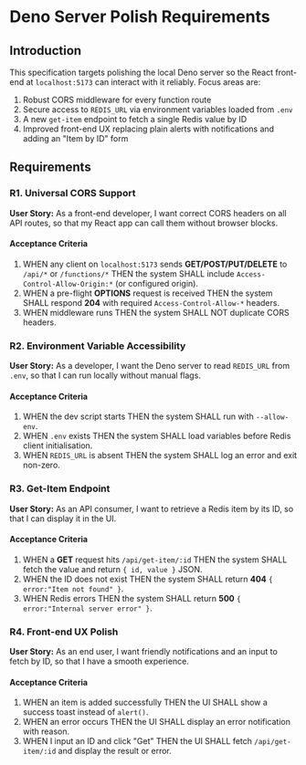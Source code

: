 # Deno Server Polish Requirements

## Introduction
This specification targets polishing the local Deno server so the React front-end at `localhost:5173` can interact with it reliably.  Focus areas are:

1. Robust CORS middleware for every function route
2. Secure access to `REDIS_URL` via environment variables loaded from `.env`
3. A new `get-item` endpoint to fetch a single Redis value by ID
4. Improved front-end UX replacing plain alerts with notifications and adding an "Item by ID" form

## Requirements

### R1. Universal CORS Support
**User Story:** As a front-end developer, I want correct CORS headers on all API routes, so that my React app can call them without browser blocks.

#### Acceptance Criteria
1. WHEN any client on `localhost:5173` sends **GET/POST/PUT/DELETE** to `/api/*` or `/functions/*` THEN the system SHALL include `Access-Control-Allow-Origin:*` (or configured origin).
2. WHEN a pre-flight **OPTIONS** request is received THEN the system SHALL respond **204** with required `Access-Control-Allow-*` headers.
3. WHEN middleware runs THEN the system SHALL NOT duplicate CORS headers.

### R2. Environment Variable Accessibility
**User Story:** As a developer, I want the Deno server to read `REDIS_URL` from `.env`, so that I can run locally without manual flags.

#### Acceptance Criteria
1. WHEN the dev script starts THEN the system SHALL run with `--allow-env`.
2. WHEN `.env` exists THEN the system SHALL load variables before Redis client initialisation.
3. WHEN `REDIS_URL` is absent THEN the system SHALL log an error and exit non-zero.

### R3. Get-Item Endpoint
**User Story:** As an API consumer, I want to retrieve a Redis item by its ID, so that I can display it in the UI.

#### Acceptance Criteria
1. WHEN a **GET** request hits `/api/get-item/:id` THEN the system SHALL fetch the value and return `{ id, value }` JSON.
2. WHEN the ID does not exist THEN the system SHALL return **404** `{ error:"Item not found" }`.
3. WHEN Redis errors THEN the system SHALL return **500** `{ error:"Internal server error" }`.

### R4. Front-end UX Polish
**User Story:** As an end user, I want friendly notifications and an input to fetch by ID, so that I have a smooth experience.

#### Acceptance Criteria
1. WHEN an item is added successfully THEN the UI SHALL show a success toast instead of `alert()`.
2. WHEN an error occurs THEN the UI SHALL display an error notification with reason.
3. WHEN I input an ID and click "Get" THEN the UI SHALL fetch `/api/get-item/:id` and display the result or error.
